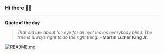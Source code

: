 ### Hi there 👋🏻


---

**Quote of the day**

> *That old law about 'an eye for an eye' leaves everybody blind. The time is always right to do the right thing.* - **Martin Luther King Jr.** 

[![README.md](https://github.com/marcolovazzano/marcolovazzano/actions/workflows/readme.yml/badge.svg?branch=main)](https://github.com/marcolovazzano/marcolovazzano/actions/workflows/readme.yml)
